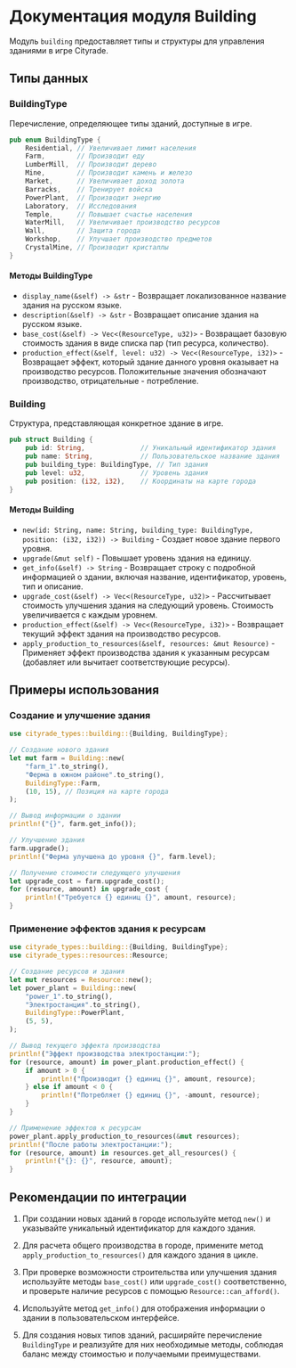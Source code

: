 # Документация модуля Building

Модуль `building` предоставляет типы и структуры для управления зданиями в игре Cityrade.

## Типы данных

### BuildingType

Перечисление, определяющее типы зданий, доступные в игре.

```rust
pub enum BuildingType {
    Residential, // Увеличивает лимит населения
    Farm,        // Производит еду
    LumberMill,  // Производит дерево
    Mine,        // Производит камень и железо
    Market,      // Увеличивает доход золота
    Barracks,    // Тренирует войска
    PowerPlant,  // Производит энергию
    Laboratory,  // Исследования
    Temple,      // Повышает счастье населения
    WaterMill,   // Увеличивает производство ресурсов
    Wall,        // Защита города
    Workshop,    // Улучшает производство предметов
    CrystalMine, // Производит кристаллы
}
```

#### Методы BuildingType

- `display_name(&self) -> &str` - Возвращает локализованное название здания на русском языке.
- `description(&self) -> &str` - Возвращает описание здания на русском языке.
- `base_cost(&self) -> Vec<(ResourceType, u32)>` - Возвращает базовую стоимость здания в виде списка пар (тип ресурса, количество).
- `production_effect(&self, level: u32) -> Vec<(ResourceType, i32)>` - Возвращает эффект, который здание данного уровня оказывает на производство ресурсов. Положительные значения обозначают производство, отрицательные - потребление.

### Building

Структура, представляющая конкретное здание в игре.

```rust
pub struct Building {
    pub id: String,              // Уникальный идентификатор здания
    pub name: String,            // Пользовательское название здания
    pub building_type: BuildingType, // Тип здания
    pub level: u32,              // Уровень здания
    pub position: (i32, i32),    // Координаты на карте города
}
```

#### Методы Building

- `new(id: String, name: String, building_type: BuildingType, position: (i32, i32)) -> Building` - Создает новое здание первого уровня.
- `upgrade(&mut self)` - Повышает уровень здания на единицу.
- `get_info(&self) -> String` - Возвращает строку с подробной информацией о здании, включая название, идентификатор, уровень, тип и описание.
- `upgrade_cost(&self) -> Vec<(ResourceType, u32)>` - Рассчитывает стоимость улучшения здания на следующий уровень. Стоимость увеличивается с каждым уровнем.
- `production_effect(&self) -> Vec<(ResourceType, i32)>` - Возвращает текущий эффект здания на производство ресурсов.
- `apply_production_to_resources(&self, resources: &mut Resource)` - Применяет эффект производства здания к указанным ресурсам (добавляет или вычитает соответствующие ресурсы).

## Примеры использования

### Создание и улучшение здания

```rust
use cityrade_types::building::{Building, BuildingType};

// Создание нового здания
let mut farm = Building::new(
    "farm_1".to_string(),
    "Ферма в южном районе".to_string(),
    BuildingType::Farm,
    (10, 15), // Позиция на карте города
);

// Вывод информации о здании
println!("{}", farm.get_info());

// Улучшение здания
farm.upgrade();
println!("Ферма улучшена до уровня {}", farm.level);

// Получение стоимости следующего улучшения
let upgrade_cost = farm.upgrade_cost();
for (resource, amount) in upgrade_cost {
    println!("Требуется {} единиц {}", amount, resource);
}
```

### Применение эффектов здания к ресурсам

```rust
use cityrade_types::building::{Building, BuildingType};
use cityrade_types::resources::Resource;

// Создание ресурсов и здания
let mut resources = Resource::new();
let power_plant = Building::new(
    "power_1".to_string(),
    "Электростанция".to_string(),
    BuildingType::PowerPlant,
    (5, 5),
);

// Вывод текущего эффекта производства
println!("Эффект производства электростанции:");
for (resource, amount) in power_plant.production_effect() {
    if amount > 0 {
        println!("Производит {} единиц {}", amount, resource);
    } else if amount < 0 {
        println!("Потребляет {} единиц {}", -amount, resource);
    }
}

// Применение эффектов к ресурсам
power_plant.apply_production_to_resources(&mut resources);
println!("После работы электростанции:");
for (resource, amount) in resources.get_all_resources() {
    println!("{}: {}", resource, amount);
}
```

## Рекомендации по интеграции

1. При создании новых зданий в городе используйте метод `new()` и указывайте уникальный идентификатор для каждого здания.

2. Для расчета общего производства в городе, примените метод `apply_production_to_resources()` для каждого здания в цикле.

3. При проверке возможности строительства или улучшения здания используйте методы `base_cost()` или `upgrade_cost()` соответственно, и проверьте наличие ресурсов с помощью `Resource::can_afford()`.

4. Используйте метод `get_info()` для отображения информации о здании в пользовательском интерфейсе.

5. Для создания новых типов зданий, расширяйте перечисление `BuildingType` и реализуйте для них необходимые методы, соблюдая баланс между стоимостью и получаемыми преимуществами. 